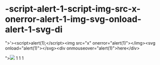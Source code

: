 # -script-alert-1-script-img-src-x-onerror-alert-1-img-svg-onload-alert-1-svg-di
">'>&lt;script>alert(1);&lt;/script>&lt;img src="x" onerror="alert(1)">&lt;/img>&lt;svg onload="alert(1)">&lt;/svg>&lt;div onmouseover="alert(1)">here&lt;/div>

"><script>alert(1);</script><img src="x" onerror="alert(1)"></img>
1
1
1
